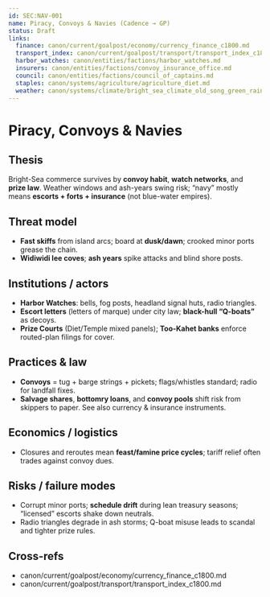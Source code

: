 ```yaml
---
id: SEC:NAV-001
name: Piracy, Convoys & Navies (Cadence → GP)
status: Draft
links:
  finance: canon/current/goalpost/economy/currency_finance_c1800.md
  transport_index: canon/current/goalpost/transport/transport_index_c1800.md
  harbor_watches: canon/entities/factions/harbor_watches.md
  insurers: canon/entities/factions/convoy_insurance_office.md
  council: canon/entities/factions/council_of_captains.md
  staples: canon/systems/agriculture/agriculture_diet.md
  weather: canon/systems/climate/bright_sea_climate_old_song_green_rains.md
---
```


# Piracy, Convoys & Navies

## Thesis
Bright-Sea commerce survives by **convoy habit**, **watch networks**, and **prize law**. Weather windows and ash-years swing risk; “navy” mostly means **escorts + forts + insurance** (not blue-water empires). 

## Threat model
- **Fast skiffs** from island arcs; board at **dusk/dawn**; crooked minor ports grease the chain.  
- **Widiwidi lee coves**; **ash years** spike attacks and blind shore posts. 

## Institutions / actors
- **Harbor Watches**: bells, fog posts, headland signal huts, radio triangles.  
- **Escort letters** (letters of marque) under city law; **black-hull “Q-boats”** as decoys.  
- **Prize Courts** (Diet/Temple mixed panels); **Too-Kahet banks** enforce routed-plan filings for cover. 

## Practices & law
- **Convoys** = tug + barge strings + pickets; flags/whistles standard; radio for landfall fixes.  
- **Salvage shares**, **bottomry loans**, and **convoy pools** shift risk from skippers to paper. See also currency & insurance instruments.

## Economics / logistics
- Closures and reroutes mean **feast/famine price cycles**; tariff relief often trades against convoy dues. 

## Risks / failure modes
- Corrupt minor ports; **schedule drift** during lean treasury seasons; “licensed” escorts shake down neutrals.  
- Radio triangles degrade in ash storms; Q-boat misuse leads to scandal and tighter prize rules.

## Cross-refs
- canon/current/goalpost/economy/currency_finance_c1800.md  
- canon/current/goalpost/transport/transport_index_c1800.md
